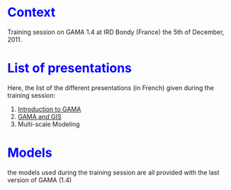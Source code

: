 

# <font color='blue'>Context</font>
Training session on GAMA 1.4 at IRD Bondy (France) the 5th of December, 2011.

# <font color='blue'>List of presentations</font>
Here, the list of the different presentations (in French) given during the training session:

  1. [Introduction to GAMA](http://gama-platform)
  1. [GAMA and GIS](http://gama-platform)
  1. Multi-scale Modeling


# <font color='blue'>Models</font>
the models used during the training session are all provided with the last version of GAMA (1.4)